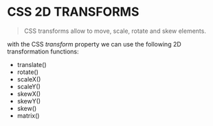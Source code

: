 # CSS 2D TRANSFORMS

> CSS transforms allow to move, scale, rotate and skew elements.

with the CSS _transform_ property we can use the following 2D transformation functions:

- translate()
- rotate()
- scaleX()
- scaleY()
- skewX()
- skewY()
- skew()
- matrix()
